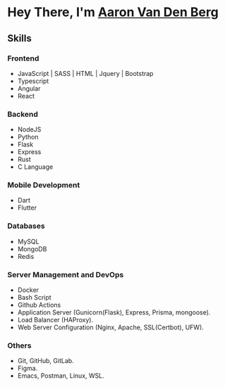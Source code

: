 # Hey There, I'm [Aaron Van Den Berg](https://www.linkedin.com/in/aaronvdberg/)

## Skills

### Frontend
  * JavaScript | SASS | HTML | Jquery | Bootstrap
  * Typescript
  * Angular
  * React

### Backend
  * NodeJS
  * Python
  * Flask
  * Express
  * Rust
  * C Language

### Mobile Development
 * Dart
 * Flutter

### Databases
  * MySQL
  * MongoDB
  * Redis

### Server Management and DevOps

  * Docker
  * Bash Script
  * Github Actions
  * Application Server (Gunicorn(Flask), Express, Prisma, mongoose).
  * Load Balancer (HAProxy).
  * Web Server Configuration (Nginx, Apache, SSL(Certbot), UFW).

### Others

  * Git, GitHub, GitLab.
  * Figma.
  * Emacs, Postman, Linux, WSL.

<br/>


<br />
